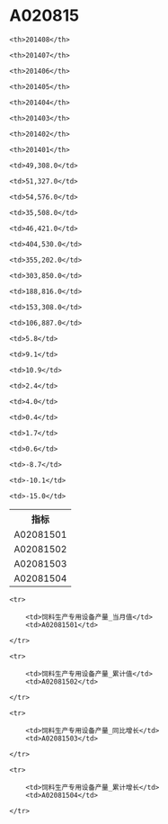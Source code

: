 A020815
======


<table>

<tr>
    <th>指标</th>
    
    <th>201408</th>
    
    <th>201407</th>
    
    <th>201406</th>
    
    <th>201405</th>
    
    <th>201404</th>
    
    <th>201403</th>
    
    <th>201402</th>
    
    <th>201401</th>
    
</tr>


<tr>
    <td>A02081501</td>
    
    <td>49,308.0</td>
    
    <td>51,327.0</td>
    
    <td>54,576.0</td>
    
    <td>35,508.0</td>
    
    <td>46,421.0</td>
    

</tr>

<tr>
    <td>A02081502</td>
    
    <td>404,530.0</td>
    
    <td>355,202.0</td>
    
    <td>303,850.0</td>
    
    <td>188,816.0</td>
    
    <td>153,308.0</td>
    
    <td>106,887.0</td>
    

</tr>

<tr>
    <td>A02081503</td>
    
    <td>5.8</td>
    
    <td>9.1</td>
    
    <td>10.9</td>
    
    <td>2.4</td>
    
    <td>4.0</td>
    

</tr>

<tr>
    <td>A02081504</td>
    
    <td>0.4</td>
    
    <td>1.7</td>
    
    <td>0.6</td>
    
    <td>-8.7</td>
    
    <td>-10.1</td>
    
    <td>-15.0</td>
    

</tr>


</table>

<table>
    
    <tr>

        <td>饲料生产专用设备产量_当月值</td>
        <td>A02081501</td>

    </tr>
    
    <tr>

        <td>饲料生产专用设备产量_累计值</td>
        <td>A02081502</td>

    </tr>
    
    <tr>

        <td>饲料生产专用设备产量_同比增长</td>
        <td>A02081503</td>

    </tr>
    
    <tr>

        <td>饲料生产专用设备产量_累计增长</td>
        <td>A02081504</td>

    </tr>
    
</table>